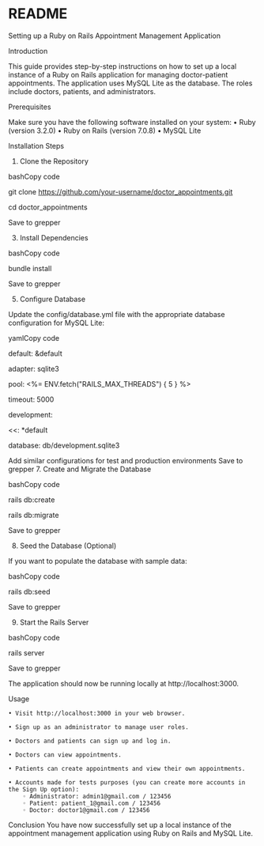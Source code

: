 # README

Setting up a Ruby on Rails Appointment Management Application

Introduction


This guide provides step-by-step instructions on how to set up a local instance of a Ruby on Rails application for managing doctor-patient appointments. The application uses MySQL Lite as the database. The roles include doctors, patients, and administrators.

Prerequisites


Make sure you have the following software installed on your system:
    • Ruby (version 3.2.0)
    • Ruby on Rails (version 7.0.8)
    • MySQL Lite
    
Installation Steps
1. Clone the Repository

bashCopy code

git clone https://github.com/your-username/doctor_appointments.git

cd doctor_appointments

Save to grepper

3. Install Dependencies

bashCopy code

bundle install

Save to grepper

5. Configure Database

Update the config/database.yml file with the appropriate database configuration for MySQL Lite:

yamlCopy code

default: &default

  adapter: sqlite3
  
  pool: <%= ENV.fetch("RAILS_MAX_THREADS") { 5 } %>
  
  timeout: 5000
  
development:

  <<: *default
  
  database: db/development.sqlite3
  
Add similar configurations for test and production environments
Save to grepper
7. Create and Migrate the Database

bashCopy code

rails db:create

rails db:migrate

Save to grepper

8. Seed the Database (Optional)

If you want to populate the database with sample data:

bashCopy code

rails db:seed

Save to grepper

9. Start the Rails Server

bashCopy code

rails server

Save to grepper

The application should now be running locally at http://localhost:3000.

Usage


    • Visit http://localhost:3000 in your web browser.
    
    • Sign up as an administrator to manage user roles.
    
    • Doctors and patients can sign up and log in.
    
    • Doctors can view appointments.
    
    • Patients can create appointments and view their own appointments.
    
    • Accounts made for tests purposes (you can create more accounts in the Sign Up option):
        ◦ Administrator: admin1@gmail.com / 123456
        ◦ Patient: patient_1@gmail.com / 123456
        ◦ Doctor: doctor1@gmail.com / 123456

Conclusion
You have now successfully set up a local instance of the appointment management application using Ruby on Rails and MySQL Lite.

